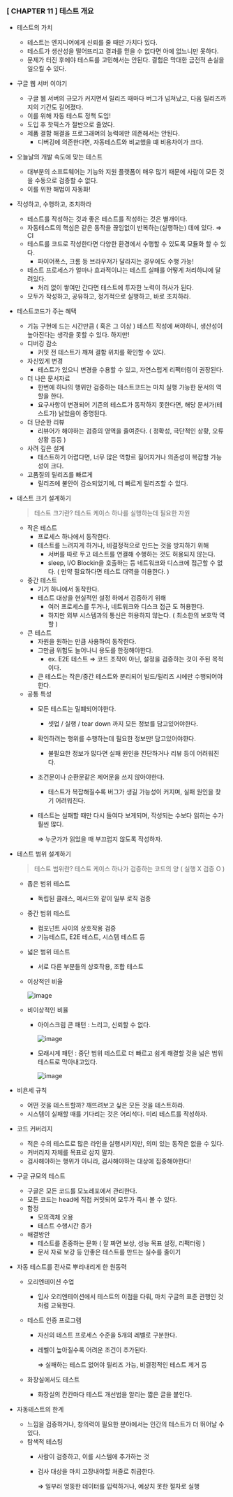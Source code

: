 ### [ CHAPTER 11 ] 테스트 개요

- 테스트의 가치
    - 테스트는 엔지니어에게 신뢰를 줄 때만 가치다 있다.
    - 테스트가 생산성을 떨어뜨리고 결과를 믿을 수 없다면 아예 없느니만 못하다.
    - 문제가 터진 후에야 테스트를 고민해서는 안된다. 결험은 막대한 금전적 손실을 일으킬 수 있다.


- 구글 웹 서버 이야기
    - 구글 웹 서버의 규모가 커지면서 릴리즈 때마다 버그가 넘쳐났고, 다음 릴리즈까지의 기간도 길어졌다.
    - 이를 위해 자동 테스트 정책 도입!
    - 도입 후 핫픽스가 절반으로 줄었다.
    - 제품 결함 해결을 프로그래머의 능력에만 의존해서는 안된다.
        - 디버깅에 의존한다면, 자동테스트와 비교했을 떄 비용차이가 크다.


- 오늘날의 개발 속도에 맞는 테스트
    - 대부분의 소프트웨어는 기능와 지원 플랫폼이 매우 많기 때문에 사람이 모든 것을 수동으로 검증할 수 없다.
    - 이를 위한 해법이 자동화!


- 작성하고, 수행하고, 조치하라
    - 테스트를 작성하는 것과 좋은 테스트를 작성하는 것은 별개이다.
    - 자동테스트의 핵심은 같은 동작을 끊임없이 반복하는(실행하는) 데에 있다. ⇒ CI
    - 테스트를 코드로 작성한다면 다양한 환경에서 수행할 수 있도록 모듈화 할 수 있다.
        - 파이어폭스, 크롬 등 브라우저가 달라지는 경우에도 수행 가능!
    - 테스트 프로세스가 얼마나 효과적이냐는 테스트 실패를 어떻게 처리하냐에 달려있다.
        - 처리 없이 쌓여만 간다면 테스트에 투자한 노력이 허사가 된다.
    - 모두가 작성하고, 공유하고, 정기적으로 실행하고, 바로 조치하라.


- 테스트코드가 주는 혜택
    - 기능 구현에 드는 시간만큼 ( 혹은 그 이상 ) 테스트 작성에 써야하니, 생산성이 높아진다는 생각을 못할 수 있다. 하지만!
    - 디버깅 감소
        - 커밋 전 테스트가 깨져 결함 위치를 확인할 수 있다.
    - 자신있게 변경
        - 테스트가 있으니 변경을 수용할 수 있고, 자연스럽게 리팩터링이 권장된다.
    - 더 나은 문서자료
        - 한번에 하나의 행위만 검증하는 테스트코드는 마치 실행 가능한 문서의 역할을 한다.
        - 요구사항이 변경되어 기존의 테스트가 동작하지 못한다면, 해당 문서가(테스트가) 낡았음이 증명된다.
    - 더 단순한 리뷰
        - 리뷰어가 해야하는 검증의 영역을 줄여준다. ( 정확성, 극단적인 상황, 오류 상황 등등 )
    - 사려 깊은 설계
        - 테스트하기 어렵다면, 너무 많은 역항르 짊어지거나 의존성이 복잡할 가능성이 크다.
    - 고품질의 릴리즈를 빠르게
        - 릴리즈에 불안이 감소되었기에, 더 빠르게 릴리즈할 수 있다.


- 테스트 크기 설계하기

  > 테스트 크기란? 테스트 케이스 하나를 실행하는데 필요한 자원
  >
    - 작은 테스트
        - 프로세스 하나에서 동작한다.
        - 테스트를 느려지게 하거나, 비결정적으로 만드는 것을 방지하기 위해
            - 서버를 따로 두고 테스트를 연결해 수행하는 것도 허용되지 않는다.
            - sleep, I/O Blockin을 호출하는 등 네트워크와 디스크에 접근할 수 없다. ( 만약 필요하다면 테스트 대역을 이용한다. )
    - 중간 테스트
        - 기기 하나에서 동작한다.
        - 테스트 대상을 현실적인 설정 하에서 검증하기 위해
            - 여러 프로세스를 두거나, 네트워크와 디스크 접근 도 허용한다.
            - 하지만 외부 시스템과의 통신은 허용하지 않는다. ( 최소한의 보호막 역할 )
    - 큰 테스트
        - 자원을 원하는 만큼 사용하여 동작한다.
        - 그만큼 위험도 늘어나니 용도를 한정해야한다.
            - ex. E2E 테스트 ⇒ 코드 조작이 아닌, 설정을 검증하는 것이 주된 목적이다.
        - 큰 테스트는 작은/중간 테스트와 분리되어 빌드/릴리즈 시에만 수행되어야한다.
    - 공통 특성
        - 모든 테스트는 밀폐되어야한다.
            - 셋업 / 실행 / tear down 까지 모든 정보를 담고있어야한다.
        - 확인하려는 행위를 수행하는데 필요한 정보만! 담고있어야햔다.
            - 불필요한 정보가 많다면 실패 원인을 진단하거나 리뷰 등이 어려워진다.
        - 조건문이나 순환문같은 제어문을 쓰지 않아야한다.
            - 테스트가 복잡해질수록 버그가 생길 가능성이 커지며, 실패 원인을 찾기 어려워진다.
        - 테스트는 실패할 때만 다시 들여다 보게되며, 작성되는 수보다 읽히는 수가 훨씬 많다.

          ⇒ 누군가가 읽었을 때 부끄럽지 않도록 작성하자.


- 테스트 범위 설계하기

  > 테스트 범위란? 테스트 케이스 하나가 검증하는 코드의 양 ( 실행 X 검증 O )
  >
    - 좁은 범위 테스트
        - 독립된 클래스, 메서드와 같이 일부 로직 검증
    - 중간 범위 테스트
        - 컴포넌트 사이의 상호작용 검증
        - 기능테스트, E2E 테스트, 시스템 테스트 등
    - 넓은 범위 테스트
        - 서로 다른 부분들의 상호작용, 조합 테스트
    - 이상적인 비율

      ![image](https://github.com/ulimy/study/assets/18046394/29171b84-cbdd-4344-a69e-2bad7e97d939)

    - 비이상적인 비율
        - 아이스크림 콘 패턴 : 느리고, 신뢰할 수 없다.

          ![image](https://github.com/ulimy/study/assets/18046394/ee98c985-daaf-4efc-8a09-f47378fbbb37)

        - 모래시계 패턴 : 중단 범위 테스트로 더 빠르고 쉽게 해결할 것을 넓은 범위 테스트로 막아내고있다.

          ![image](https://github.com/ulimy/study/assets/18046394/e57f90b6-1ae7-4a53-9b40-ac6bfc70ceb3)


- 비욘세 규칙
    - 어떤 것을 테스트할까? 깨뜨려보고 싶은 모든 것을 테스트하라.
    - 시스템이 실패할 때를 기다리는 것은 어리석다. 미리 테스트를 작성하자.


- 코드 커버리지
    - 적은 수의 테스트로 많은 라인을 실행시키지만, 의미 있는 동작은 없을 수 있다.
    - 커버리지 자체를 목표로 삼지 말자.
    - 검사해야하는 행위가 아니라, 검사해야하는 대상에 집중해야한다!


- 구글 규모의 테스트
    - 구글은 모든 코드를 모노레포에서 관리한다.
    - 모든 코드는 head에 직접 커밋되어 모두가 즉시 볼 수 있다.
    - 함정
        - 모의객체 오용
        - 테스트 수행시간 증가
    - 해결방안
        - 테스트를 존중하는 문화 ( 잘 짜면 보상, 성능 목표 설정, 리팩터링 )
        - 문서 자료 보강 등 안좋은 테스트를 만드는 실수를 줄이기


- 자동 테스트를 전사로 뿌리내리게 한 원동력
    - 오리엔테이션 수업
        - 입사 오리엔테이션에서 테스트의 이점을 다뤄, 마치 구글의 표준 관행인 것 처럼 교육한다.
    - 테스트 인증 프로그램
        - 자신의 테스트 프로세스 수준을 5개의 레벨로 구분한다.
        - 레벨이 높아질수록 어려운 조건이 추가된다.

          ⇒ 실패하는 테스트 없어야 릴리즈 가능, 비결정적인 테스트 제거 등

    - 화장실에서도 테스트
        - 화장실의 칸칸마다 테스트 개선법을 알리는 짧은 글을 붙인다.


- 자동테스트의 한계
    - 느낌을 검증하거나, 창의력이 필요한 분야에서는 인간의 테스트가 더 뛰어날 수 있다.
    - 탐색적 테스팅
        - 사람이 검증하고, 이를 시스템에 추가하는 것
        - 검사 대상을 마치 고장내야할 처즐로 취급한다.

          ⇒ 일부러 엉뚱한 데이터를 입력하거나, 예상치 못한 절차로 실행
